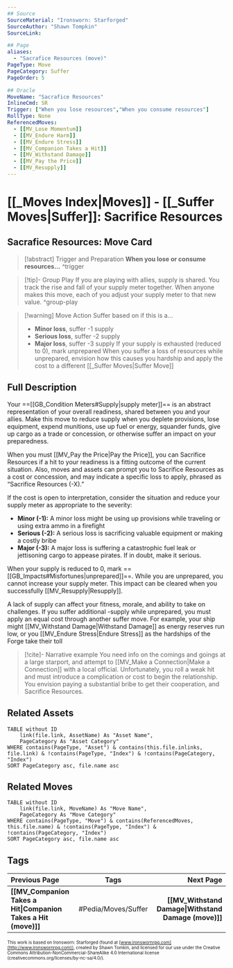 ```yaml
---
## Source
SourceMaterial: "Ironsworn: Starforged"
SourceAuthor: "Shawn Tompkin"
SourceLink: 

## Page
aliases:
  - "Sacrafice Resources (move)"
PageType: Move
PageCategory: Suffer
PageOrder: 5

## Oracle
MoveName: "Sacrafice Resources"
InlineCmd: SR
Trigger: ["When you lose resources","When you consume resources"]
RollType: None
ReferencedMoves:
  - [[MV_Lose Momentum]]
  - [[MV_Endure Harm]]
  - [[MV_Endure Stress]]
  - [[MV_Companion Takes a Hit]]
  - [[MV_Withstand Damage]]
  - [[MV_Pay the Price]]
  - [[MV_Resupply]]
---
```

# [[_Moves Index|Moves]] - [[_Suffer Moves|Suffer]]: Sacrifice Resources
## Sacrafice Resources: Move Card
>[!abstract]  Trigger and Preparation
>**When you lose or consume resources...** ^trigger

> [!tip]- Group Play
> If you are playing with allies, supply is shared. You track the rise and fall of your supply meter together. When anyone makes this move, each of you adjust your supply meter to that new value. ^group-play

> [!warning] Move Action
> Suffer based on if this is a...
>- **Minor loss**, suffer -1 supply
>- **Serious loss**, suffer -2 supply
>- **Major loss**, suffer -3 supply
> If your supply is exhausted (reduced to 0), mark unprepared
> When you suffer a loss of resources while unprepared, envision how this causes you hardship and apply the cost to a different [[_Suffer Moves|Suffer Move]]

## Full Description
Your ==[[GB_Condition Meters#Supply|supply meter]]== is an abstract representation of your overall readiness, shared between you and your allies. Make this move to reduce supply when you deplete provisions, lose equipment, expend munitions, use up fuel or energy, squander funds, give up cargo as a trade or concession, or otherwise suffer an impact on your preparedness. 

When you must [[MV_Pay the Price|Pay the Price]], you can Sacrifice Resources if a hit to your readiness is a fitting outcome of the current situation. Also, moves and assets can prompt you to Sacrifice Resources as a cost or concession, and may indicate a specific loss to apply, phrased as “Sacrifice Resources (-X).” 

If the cost is open to interpretation, consider the situation and reduce your supply meter as appropriate to the severity: 
- **Minor (-1):** A minor loss might be using up provisions while traveling or using extra ammo in a firefight
- **Serious (-2):** A serious loss is sacrificing valuable equipment or making a costly bribe
- **Major (-3):** A major loss is suffering a catastrophic fuel leak or jettisoning cargo to appease pirates. 
If in doubt, make it serious. 

When your supply is reduced to 0, mark ==[[GB_Impacts#Misfortunes|unprepared]]==. While you are unprepared, you cannot increase your supply meter. This impact can be cleared when you successfully [[MV_Resupply|Resupply]]. 

A lack of supply can affect your fitness, morale, and ability to take on challenges. If you suffer additional -supply while unprepared, you must apply an equal cost through another suffer move. For example, your ship might [[MV_Withstand Damage|Withstand Damage]] as energy reserves run low, or you [[MV_Endure Stress|Endure Stress]] as the hardships of the Forge take their toll

> [!cite]- Narrative example
> You need info on the comings and goings at a large starport, and attempt to [[MV_Make a Connection|Make a Connection]] with a local official. Unfortunately, you roll a weak hit and must introduce a complication or cost to begin the relationship. You envision paying a substantial bribe to get their cooperation, and Sacrifice Resources. 

## Related Assets
```dataview
TABLE without ID
	link(file.link, AssetName) As "Asset Name",
	PageCategory As "Asset Category"
WHERE contains(PageType, "Asset") & contains(this.file.inlinks, file.link) & !contains(PageType, "Index") & !contains(PageCategory, "Index")
SORT PageCategory asc, file.name asc
```

## Related Moves
```dataview
TABLE without ID
	link(file.link, MoveName) As "Move Name",
	PageCategory As "Move Category"
WHERE contains(PageType, "Move") & contains(ReferencedMoves, this.file.name) & !contains(PageType, "Index") & !contains(PageCategory, "Index")
SORT PageCategory asc, file.name asc
```

## Tags
| Previous Page | Tags | Next Page |
|:--- |:---:| ---:|
| **[[MV_Companion Takes a Hit\|Companion Takes a Hit (move)]]** | #Pedia/Moves/Suffer | **[[MV_Withstand Damage\|Withstand Damage (move)]]** |

<font size=-2>This work is based on Ironsworn: Starforged (found at [www.ironswornrpg.com](http://www.ironswornrpg.com)), created by Shawn Tomkin, and licensed for our use under the Creative Commons Attribution-NonCommercial-ShareAlike 4.0 International license  (creativecommons.org/licenses/by-nc-sa/4.0/).</font>